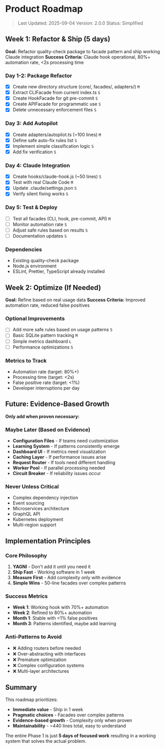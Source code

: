 # Product Roadmap

> Last Updated: 2025-09-04 Version: 2.0.0 Status: Simplified

## Week 1: Refactor & Ship (5 days)

**Goal:** Refactor quality-check package to facade pattern and ship working
Claude integration **Success Criteria:** Claude hook operational, 80%+
automation rate, <2s processing time

### Day 1-2: Package Refactor

- [x] Create new directory structure (core/, facades/, adapters/) `M`
- [x] Extract CLIFacade from current index.ts `S`
- [x] Create HookFacade for git pre-commit `S`
- [x] Create APIFacade for programmatic use `S`
- [x] Delete unnecessary enforcement files `S`

### Day 3: Add Autopilot

- [x] Create adapters/autopilot.ts (~100 lines) `M`
- [x] Define safe auto-fix rules list `S`
- [x] Implement simple classification logic `S`
- [x] Add fix verification `S`

### Day 4: Claude Integration

- [x] Create hooks/claude-hook.js (~50 lines) `S`
- [x] Test with real Claude Code `M`
- [x] Update .claude/settings.json `S`
- [x] Verify silent fixing works `S`

### Day 5: Test & Deploy

- [ ] Test all facades (CLI, hook, pre-commit, API) `M`
- [ ] Monitor automation rate `S`
- [ ] Adjust safe rules based on results `S`
- [ ] Documentation updates `S`

### Dependencies

- Existing quality-check package
- Node.js environment
- ESLint, Prettier, TypeScript already installed

## Week 2: Optimize (If Needed)

**Goal:** Refine based on real usage data **Success Criteria:** Improved
automation rate, reduced false positives

### Optional Improvements

- [ ] Add more safe rules based on usage patterns `S`
- [ ] Basic SQLite pattern tracking `M`
- [ ] Simple metrics dashboard `L`
- [ ] Performance optimizations `S`

### Metrics to Track

- Automation rate (target: 80%+)
- Processing time (target: <2s)
- False positive rate (target: <1%)
- Developer interruptions per day

## Future: Evidence-Based Growth

**Only add when proven necessary:**

### Maybe Later (Based on Evidence)

- **Configuration Files** - If teams need customization
- **Learning System** - If patterns consistently emerge
- **Dashboard UI** - If metrics need visualization
- **Caching Layer** - If performance issues arise
- **Request Router** - If tools need different handling
- **Worker Pool** - If parallel processing needed
- **Circuit Breaker** - If reliability issues occur

### Never Unless Critical

- Complex dependency injection
- Event sourcing
- Microservices architecture
- GraphQL API
- Kubernetes deployment
- Multi-region support

## Implementation Principles

### Core Philosophy

1. **YAGNI** - Don't add it until you need it
2. **Ship Fast** - Working software in 1 week
3. **Measure First** - Add complexity only with evidence
4. **Simple Wins** - 50-line facades over complex patterns

### Success Metrics

- **Week 1**: Working hook with 70%+ automation
- **Week 2**: Refined to 80%+ automation
- **Month 1**: Stable with <1% false positives
- **Month 3**: Patterns identified, maybe add learning

### Anti-Patterns to Avoid

- ❌ Adding routers before needed
- ❌ Over-abstracting with interfaces
- ❌ Premature optimization
- ❌ Complex configuration systems
- ❌ Multi-layer architectures

## Summary

This roadmap prioritizes:

- **Immediate value** - Ship in 1 week
- **Pragmatic choices** - Facades over complex patterns
- **Evidence-based growth** - Complexity only when proven
- **Maintainability** - ~440 lines total, easy to understand

The entire Phase 1 is just **5 days of focused work** resulting in a working
system that solves the actual problem.
